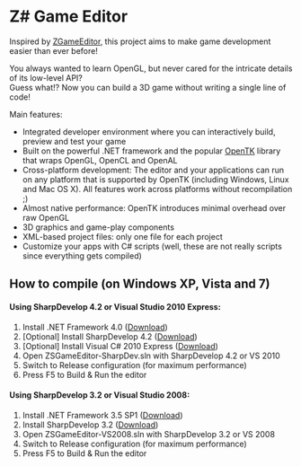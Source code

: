 Z# Game Editor
================

Inspired by [ZGameEditor](http://www.zgameeditor.org/), this project aims to make game development easier than ever before!

You always wanted to learn OpenGL, but never cared for the intricate details of its low-level API?  
Guess what!? Now you can build a 3D game without writing a single line of code!

Main features:
+ Integrated developer environment where you can interactively build, preview and test your game
+ Built on the powerful .NET framework and the popular [OpenTK](http://www.opentk.com/) library that wraps OpenGL, OpenCL and OpenAL
+ Cross-platform development: The editor and your applications can run on any platform that is supported by OpenTK \(including Windows, Linux and Mac OS X\). All features work across platforms without recompilation ;)
+ Almost native performance: OpenTK introduces minimal overhead over raw OpenGL
+ 3D graphics and game-play components
+ XML-based project files: only one file for each project
+ Customize your apps with C# scripts \(well, these are not really scripts since everything gets compiled\)

## How to compile (on Windows XP, Vista and 7)

#### Using SharpDevelop 4.2 or Visual Studio 2010 Express:

1. Install .NET Framework 4.0 \([Download](http://www.microsoft.com/en-us/download/details.aspx?id=17851)\)
2. \[Optional\] Install SharpDevelop 4.2 \([Download](http://www.icsharpcode.net/OpenSource/SD/Download/GetFile.aspx?What=Setup&Release=Mirador)\)
2. \[Optional\] Install Visual C# 2010 Express \([Download](http://www.microsoft.com/visualstudio/eng/downloads#d-2010-express)\)
3. Open ZSGameEditor-SharpDev.sln with SharpDevelop 4.2 or VS 2010
4. Switch to Release configuration (for maximum performance)
5. Press F5 to Build & Run the editor

#### Using SharpDevelop 3.2 or Visual Studio 2008:

1. Install .NET Framework 3.5 SP1 \([Download](http://www.microsoft.com/en-us/download/details.aspx?id=22)\)
2. Install SharpDevelop 3.2 \([Download](http://www.icsharpcode.net/OpenSource/SD/Download/GetFile.aspx?What=Setup&Release=Montferrer)\)
3. Open ZSGameEditor-VS2008.sln with SharpDevelop 3.2 or VS 2008
4. Switch to Release configuration (for maximum performance)
5. Press F5 to Build & Run the editor

